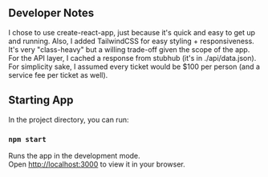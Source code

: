 ## Developer Notes

I chose to use create-react-app, just because it's quick and easy to get up and running. 
Also, I added TailwindCSS for easy styling + responsiveness. It's very "class-heavy" but a willing trade-off given the scope of the app. For the API layer, I cached a response from stubhub (it's in ./api/data.json). For simplicity sake, I assumed every ticket would be $100 per person (and a service fee per ticket as well).

## Starting App

In the project directory, you can run:

### `npm start`

Runs the app in the development mode.\
Open [http://localhost:3000](http://localhost:3000) to view it in your browser.
